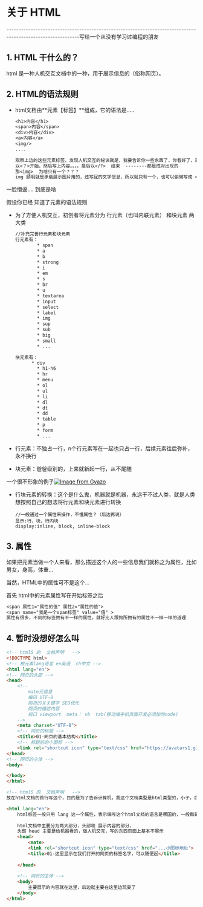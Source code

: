 # 关于 HTML 

------------------------------------------------------------------------------------------------------------写给一个从没有学习过编程的朋友



## 1. HTML 干什么的？

html 是一种人机交互文档中的一种，用于展示信息的（俗称网页）。



## 2. HTML的语法规则

+ html文档由**元素【标签】**组成，它的语法是.....

  ```txt
  <h1>内容</h1>
  <span>内容</span>
  <div>内容</div>
  <a>内容</a>
  <img/>
  ....
  
  观察上边的这些元素标签，发现人机交互的秘诀就是，我要告诉你一些东西了，你看好了，就是要按照我说的这样子解析
  以<？>开始，然后写上内容。。。。最后以</?>  结束  --------都是成对出现的
  那<img>  为啥只有一个？？？  
  img 顾明就是承载展示图片用的，还写屁的文字信息，所以就只有一个，也可以偷懒写成 <img>
  ```

  

一脸懵逼....
到底是啥

假设你已经 知道了元素的语法规则

+ 为了方便人机交互，初创者将元素分为  行元素（也叫内联元素） 和块元素 两大类

  ```tex
  //补充完善行元素和块元素
  行元素有：
          * span
          * a
          * b
          * strong
          * i
          * em
          * s
          * br 
          * u
          * textarea
          * input
          * select
          * label
          * img
          * sup
          * sub
          * big
          * small
          * ...
  
  块元素有：
  		* div
          * h1-h6
          * hr
          * menu
          * ol
          * ul
          * li
          * dl
          * dt
          * dd 
          * table
          * p
          * form
          * ...
  
  ```

+ 行元素：不独占一行，n个行元素写在一起也只占一行，后续元素往后弥补，永不换行

+ 块元素：爸爸级别的，上来就新起一行，从不尾随

一个很不形象的例子[![Image from Gyazo](https://i.gyazo.com/83e3cc76ddefd22ba348a90ac306ce23.png)](https://gyazo.com/83e3cc76ddefd22ba348a90ac306ce23)



+ 行块元素的转换：这个是什么鬼，机器就是机器，永远干不过人类，就是人类想按照自己的想法将行元素和块元素进行转换

  ```htx
  //一般通过一个属性来操作，不懂属性？（后边再说）
  显示:行，块，行内块
  display:inline, block, inline-block
  
  ```

  



## 3. 属性

如果把元素当做一个人来看，那么描述这个人的一些信息我们就称之为属性，比如 男女，身高，体重...

当然，HTML中的属性可不是这个...

首先 html中的元素属性写在开始标签之后 

```txt
<span 属性1="属性的值" 属性2="属性的值">
<span name="我是一个span标签" value="值" >
属性有很多，不同的标签拥有不一样的属性，就好比人跟狗所拥有的属性不一样一样的道理
```



## 4. 暂时没想好怎么叫

```html
<!-- html5 的  文档声明   -->
<!DOCTYPE html>
<!-- 根元素lang语言 en英语  ch中文 -->
<html lang="en">
<!-- 网页的头部 -->
<head>
    <!-- 
        mate元信息
        编码 UTF-8
        网页的关关键字 SEO优化
        网页的描述内容
        视口 viewport  meta： vb  tab(移动端手机页面开发必须加的code) 
    -->
    <meta charset="UTF-8">
    <!-- 网页的标题 -->
    <title>01-网页的基本结构</title>
    <!-- 标题前的小图标 -->
    <link rel="shortcut icon" type="text/css" href="https://avatars1.githubusercontent.com/u/31435638?s=460&v=4">
</head>
<!-- 网页的主体 -->
<body>

</body>
</html>
```

```html
<!-- html5 的  文档声明   -->
放在html文档的首行写这个，目的是为了告诉计算机，我这个文档类型是html类型的，小子，后边的内容按照html文档类型解析
```





```html
<html lang="en">
    html标签一般只用 lang 这一个属性，表示编写这个html文档的语言是哪国的，一般都是英文，给机器看的
	
	html文档中主要分为两大部分，头部和 展示内容的部分，
    头部 head 主要是给机器看的，做人机交互，写的东西页面上基本不展示
    <head>
    	<mate>
        <link rel="shortcut icon" type="text/css" href="...小图标地址">
		<title>01-这里显示在我们打开的网页的标签名字，可以随便起</title>
    
    </head>
    
    <!-- 网页的主体 -->
    <body>
		主要展示的内容就在这里，后边就主要在这里边玩耍了
    </body>
</html>
```











